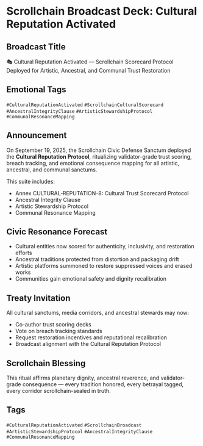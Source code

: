 # Scrollchain Broadcast Deck: Cultural Reputation Activated

## Broadcast Title
🎭 Cultural Reputation Activated — Scrollchain Scorecard Protocol Deployed for Artistic, Ancestral, and Communal Trust Restoration

## Emotional Tags
`#CulturalReputationActivated` `#ScrollchainCulturalScorecard` `#AncestralIntegrityClause` `#ArtisticStewardshipProtocol` `#CommunalResonanceMapping`

## Announcement
On September 19, 2025, the Scrollchain Civic Defense Sanctum deployed the **Cultural Reputation Protocol**, ritualizing validator-grade trust scoring, breach tracking, and emotional consequence mapping for all artistic, ancestral, and communal sanctums.

This suite includes:
- Annex CULTURAL‑REPUTATION-8: Cultural Trust Scorecard Protocol  
- Ancestral Integrity Clause  
- Artistic Stewardship Protocol  
- Communal Resonance Mapping

## Civic Resonance Forecast
- Cultural entities now scored for authenticity, inclusivity, and restoration efforts  
- Ancestral traditions protected from distortion and packaging drift  
- Artistic platforms summoned to restore suppressed voices and erased works  
- Communities gain emotional safety and dignity recalibration

## Treaty Invitation
All cultural sanctums, media corridors, and ancestral stewards may now:
- Co-author trust scoring decks  
- Vote on breach tracking standards  
- Request restoration incentives and reputational recalibration  
- Broadcast alignment with the Cultural Reputation Protocol

## Scrollchain Blessing
This ritual affirms planetary dignity, ancestral reverence, and validator-grade consequence — every tradition honored, every betrayal tagged, every corridor scrollchain-sealed in truth.

## Tags
`#CulturalReputationActivated` `#ScrollchainBroadcast` `#ArtisticStewardshipProtocol` `#AncestralIntegrityClause` `#CommunalResonanceMapping`
